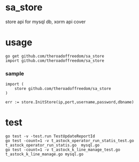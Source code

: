 # sa_store
store api for mysql db, xorm api cover


# usage 
```
go get github.com/theroadoffreedom/sa_store
import github.com/theroadoffreedom/sa_store
```

### sample
```
import (
	store github.com/theroadoffreedom/sa_store
)

err := store.InitStore(ip,port,username,password,dbname)
```

# test
```
go test -v -test.run TestUpdateReportId
go test -count=1 -v t_astock_operator_run_statis_test.go t_astock_operator_run_statis.go  mysql.go
go test -count=1 -v t_astock_k_line_manage_test.go t_astock_k_line_manage.go mysql.go
```
